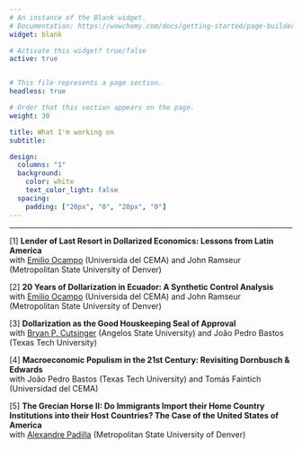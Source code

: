 ```yaml
---
# An instance of the Blank widget.
# Documentation: https://wowchemy.com/docs/getting-started/page-builder/
widget: blank

# Activate this widget? true/false
active: true


# This file represents a page section.
headless: true

# Order that this section appears on the page.
weight: 30

title: What I'm working on
subtitle:

design:
  columns: "1"
  background:
    color: white
    text_color_light: false
  spacing:
    padding: ["20px", "0", "20px", "0"]
---
```


---

[1] **Lender of Last Resort in Dollarized Economics: Lessons from Latin America**  
with [Emilio Ocampo](http://ucema.edu.ar/cgi-bin/profesores/listap.pl?id=15534) (Universida del CEMA) and John Ramseur (Metropolitan State University of Denver)

[2] **20 Years of Dollarization in Ecuador: A Synthetic Control Analysis**  
with [Emilio Ocampo](http://ucema.edu.ar/cgi-bin/profesores/listap.pl?id=15534) (Universida del CEMA) and John Ramseur (Metropolitan State University of Denver)

[3] **Dollarization as the Good Houskeeping Seal of Approval**  
with [Bryan P. Cutsinger](https://www.bryancutsinger.com/) (Angelos State University) and João Pedro Bastos (Texas Tech University)

[4] **Macroeconomic Populism in the 21st Century: Revisiting Dornbusch & Edwards**  
with João Pedro Bastos (Texas Tech University) and Tomás Faintich (Universidad del CEMA)

[5] **The Grecian Horse II: Do Immigrants Import their Home Country Institutions into their Host Countries? The Case of the United States of America**  
with [Alexandre Padilla](https://www.alexandrepadilla.com/) (Metropolitan State University of Denver)